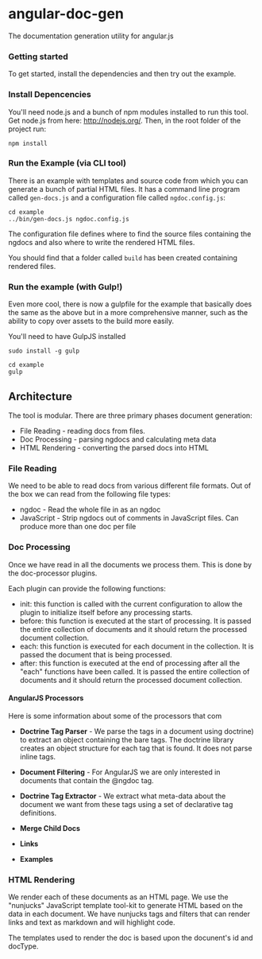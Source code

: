 angular-doc-gen
===============

The documentation generation utility for angular.js

### Getting started

To get started, install the dependencies and then try out the example.

### Install Depencencies

You'll need node.js and a bunch of npm modules installed to run this tool.  Get node.js from here:
http://nodejs.org/.  Then, in the root folder of the project run:

```
npm install
```

### Run the Example (via CLI tool)

There is an example with templates and source code from which you can generate a bunch of partial
HTML files.  It has a command line program called `gen-docs.js` and a configuration file called
`ngdoc.config.js`:

```
cd example
../bin/gen-docs.js ngdoc.config.js
```

The configuration file defines where to find the source files containing the ngdocs and also where
to write the rendered HTML files.

You should find that a folder called `build` has been created containing rendered files.

### Run the example (with Gulp!)

Even more cool, there is now a gulpfile for the example that basically does the same as the above
but in a more comprehensive manner, such as the ability to copy over assets to the build more
easily.

You'll need to have GulpJS installed

```
sudo install -g gulp
```

```
cd example
gulp
```


## Architecture

The tool is modular.  There are three primary phases document generation:

* File Reading - reading docs from files.
* Doc Processing - parsing ngdocs and calculating meta data
* HTML Rendering - converting the parsed docs into HTML

### File Reading

We need to be able to read docs from various different file formats.  Out of the box we can read
from the following file types:

* ngdoc - Read the whole file in as an ngdoc
* JavaScript - Strip ngdocs out of comments in JavaScript files. Can produce more than one doc per
  file

### Doc Processing

Once we have read in all the documents we process them. This is done by the doc-processor plugins.

Each plugin can provide the following functions:

* init: this function is called with the current configuration to allow the plugin to initialize
itself before any processing starts.
* before: this function is executed at the start of processing.  It is passed the entire collection
of documents and it should return the processed document collection.
* each: this function is executed for each document in the collection.  It is passed the document
that is being processed.
* after: this function is executed at the end of processing after all the "each" functions have been
called.  It is passed the entire collection of documents and it should return the processed document
collection.

#### AngularJS Processors

Here is some information about some of the processors that com

* **Doctrine Tag Parser** - 
We parse the tags in a document using doctrine) to extract an object containing the bare tags.
The doctrine library creates an object structure for each tag that is found. It does not parse
inline tags.

* **Document Filtering** -
For AngularJS we are only interested in documents that contain the @ngdoc tag.

* **Doctrine Tag Extractor** -
We extract what meta-data about the document we want from these tags using a set of declarative tag
definitions.

* **Merge Child Docs**

* **Links**

* **Examples**


### HTML Rendering

We render each of these documents as an HTML page. We use the "nunjucks" JavaScript template
tool-kit to generate HTML based on the data in each document. We have nunjucks tags and filters that
can render links and text as markdown and will highlight code.

The templates used to render the doc is based upon the docunent's id and docType.
